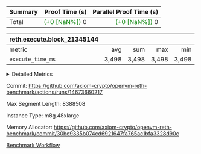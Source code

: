 | Summary | Proof Time (s) | Parallel Proof Time (s) |
|:---|---:|---:|
| Total | <span style='color: green'>(+0 [NaN%])</span> 0 | <span style='color: green'>(+0 [NaN%])</span> 0 |


| reth.execute.block_21345144 |||||
|:---|---:|---:|---:|---:|
|metric|avg|sum|max|min|
| `execute_time_ms     ` |  3,498 |  3,498 |  3,498 |  3,498 |



<details>
<summary>Detailed Metrics</summary>

| group | block_number | num_segments |
| --- | --- | --- |
| reth.execute.block_21345144 | 21345144 | 1 | 

| group | block_number | segment | execute_time_ms |
| --- | --- | --- | --- |
| reth.execute.block_21345144 | 21345144 | 0 | 3,498 | 

</details>


Commit: https://github.com/axiom-crypto/openvm-reth-benchmark/actions/runs/14673660217

Max Segment Length: 8388508

Instance Type: m8g.48xlarge

Memory Allocator: https://github.com/axiom-crypto/openvm-reth-benchmark/commit/30be9335b074cd6921647fa765ac1bfa3328d90c

[Benchmark Workflow]()
